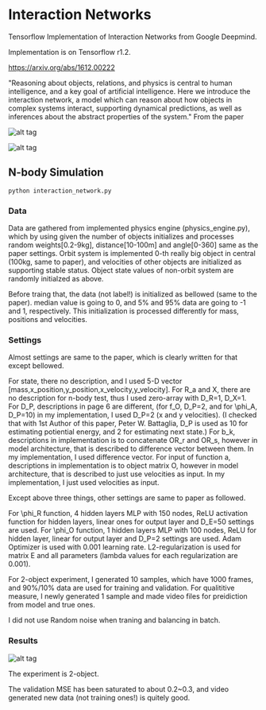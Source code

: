 Interaction Networks
====================

Tensorflow Implementation of Interaction Networks from Google Deepmind.

Implementation is on Tensorflow r1.2.

https://arxiv.org/abs/1612.00222

"Reasoning about objects, relations, and physics is central to human intelligence, and
a key goal of artificial intelligence. Here we introduce the interaction network, a
model which can reason about how objects in complex systems interact, supporting
dynamical predictions, as well as inferences about the abstract properties of the
system."
From the paper

![alt tag](https://github.com/jaesik817/Interaction-networks_tensorflow/blob/master/figures/interaction_net.PNG)

![alt tag](https://github.com/jaesik817/Interaction-networks_tensorflow/blob/master/figures/interaction_net_2.PNG)

N-body Simulation
--------------------

`
python interaction_network.py
`

### Data
Data are gathered from implemented physics engine (physics_engine.py), which by using given the number of objects initializes and processes random weights[0.2-9kg], distance[10-100m] and angle[0-360] same as the paper settings.
Orbit system is implemented 0-th really big object in central (100kg, same to paper), and velocities of other objects are initialized as supporting stable status.
Object state values of non-orbit system are randomly initialzed as above.

Before traing that, the data (not label!) is initialized as bellowed (same to the paper).
median value is going to 0, and 5% and 95% data are going to -1 and 1, respectively.
This initialization is processed differently for mass, positions and velocities.

### Settings
Almost settings are same to the paper, which is clearly written for that except bellowed. 

For state, there no description, and I used 5-D vector [mass,x_position,y_position,x_velocity,y_velocity].
For R_a and X, there are no description for n-body test, thus I used zero-array with D_R=1, D_X=1.
For D_P, descriptions in page 6 are different, (for f_O, D_P=2, and for \phi_A, D_P=10) in my implementation, I used D_P=2 (x and y velocities).
(I checked that with 1st Author of this paper, Peter W. Battaglia, D_P is used as 10 for estimating potiential energy, and 2 for estimating next state.)
For b_k, descriptions in implementation is to concatenate OR_r and OR_s, however in model architecture, that is described to difference vector between them. In my implementation, I used difference vector.
For input of function a, descriptions in implementation is to object matrix O, however in model architecture, that is described to just use velocities as input. In my implementation, I just used velocities as input.

Except above three things, other settings are same to paper as followed.

For \phi_R function, 4 hidden layers MLP with 150 nodes, ReLU activation function for hidden layers, linear ones for output layer and D_E=50 settings are used.
For \phi_O function, 1 hidden layers MLP with 100 nodes, ReLU for hidden layer, linear for output layer and D_P=2 settings are used.
Adam Optimizer is used with 0.001 learning rate.
L2-regularization is used for matrix E and all parameters (lambda values for each regularization are 0.001).

For 2-object experiment, I generated 10 samples, which have 1000 frames, and 90%/10% data are used for training and validation. For qualititive measure, I newly generated 1 sample and made video files for preidiction from model and true ones.

I did not use Random noise when traning and balancing in batch.

### Results

![alt tag](https://github.com/jaesik817/Interaction-networks_tensorflow/blob/master/figures/gravity_object_2.PNG)

The experiment is 2-object.

The validation MSE has been saturated to about 0.2~0.3, and video generated new data (not training ones!) is quitely good.
